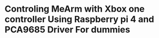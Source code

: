 # **Controling MeArm with Xbox one controller Using Raspberry pi 4 and PCA9685 Driver For dummies**

